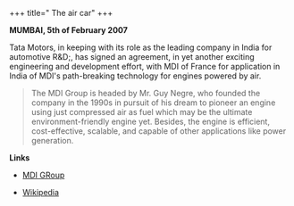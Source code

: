 +++
title=" The air car"
+++

**MUMBAI, 5th of February 2007**


>

>
>
Tata Motors, in keeping with its role as the leading company in India for automotive R&D;, has signed an agreement, in yet another exciting engineering and development effort, with MDI of France for application in India of MDI's path-breaking technology for engines powered by air.
>
>


>
> The MDI Group is headed by Mr. Guy Negre, who founded the company in the 1990s in pursuit of his dream to pioneer an engine using just compressed air as fuel which may be the ultimate environment-friendly engine yet. Besides, the engine is efficient, cost-effective, scalable, and capable of other applications like power generation.
>
>





**Links**




  * [MDI GRoup](http://www.theaircar.com/)


  * [Wikipedia](http://en.wikipedia.org/wiki/Air_car)


